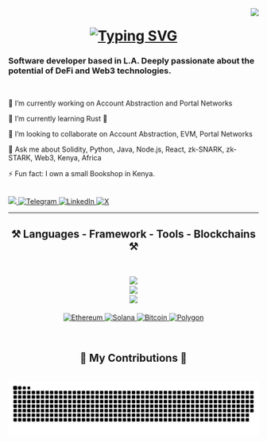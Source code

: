 <img align="right" src="https://visitor-badge.laobi.icu/badge?page_id=jwenjian.visitor-badge&left_color=black&right_color=blue&left_text=Welcome%20Visitors%20%F0%9F%98%8A" />


<h1 align = "center">
<a href="https://git.io/typing-svg"><img src="https://readme-typing-svg.demolab.com?font=Rubik+Glitch&pause=1000&color=53C6FF&width=435&lines=Hello%2C+my+name+is+Teddy+%F0%9F%90%BB;Welcome+to+my+Github+Page+%F0%9F%91%A8%F0%9F%8F%BE%E2%80%8D%F0%9F%92%BB" alt="Typing SVG" /></a>
</h1>

<h3 align ="left"> Software developer based in L.A. Deeply passionate about the potential of DeFi and Web3 technologies.</h3>

<br/>

<div style="text-align: left;">
  <p>🔭 I’m currently working on Account Abstraction and Portal Networks</p>
  <p>🌱 I’m currently learning Rust 🦀</p>
  <p>👯 I’m looking to collaborate on Account Abstraction, EVM, Portal Networks</p>
  <p>💬 Ask me about Solidity, Python, Java, Node.js, React, zk-SNARK, zk-STARK, Web3, Kenya, Africa</p>
  <p>⚡ Fun fact: I own a small Bookshop in Kenya.</p>
</div>

<br/>

</div align ="center">

<a href="mailto:onditee@protonmail.com">
  <img src ="https://img.shields.io/badge/proton%20mail-6D4AFF?style=for-the-badge&logo=protonmail&logoColor=white" target="_blank"/>
</a>
<a href="https://t.me/onditee" target="_blank">
  <img src="https://img.shields.io/badge/Telegram-2CA5E0?style=for-the-badge&logo=telegram&logoColor=white" alt="Telegram">
</a>
<a href="https://linkedin.com/in/onditee" target="_blank">
  <img src="https://img.shields.io/badge/LinkedIn-0077B5?style=for-the-badge&logo=linkedin&logoColor=white" alt="LinkedIn">
</a>
<a href="https://x.com/onditee" target="_blank">
  <img src="https://img.shields.io/badge/X-1DA1F2?style=for-the-badge&logo=x&logoColor=white" alt="X">
</a>

<hr/>

<h2 align ="center"> ⚒️ Languages - Framework - Tools - Blockchains ⚒️ </h2>
<br>
<p align="center">
 <a href="https://skillicons.dev">
    <img src="https://skillicons.dev/icons?i=python,java,solidity,graphql,javascript,cpp,rust" />
  </a><br>
<a href="https://skillicons.dev">
    <img src="https://skillicons.dev/icons?i=react,yarn,npm,nextjs,nodejs,vite,angular" />
  </a><br>
  <a href="https://skillicons.dev">
    <img src="https://skillicons.dev/icons?i=anaconda,idea,sublime,vscode,eclipse,androidstudio,blender" />
  </a><br>
 <br>
  <a href="https://ethereum.org/">
  <img src="https://img.shields.io/badge/Ethereum-2CA5E0?style=for-the-badge&logo=ethereum&logoColor=white" alt="Ethereum" />
  </a>
  <a href="https://solana.com/">
    <img src="https://img.shields.io/badge/Solana-0077FF?style=for-the-badge&logo=solana&logoColor=white" alt="Solana" />
  </a>
  <a href="https://bitcoin.org/">
    <img src="https://img.shields.io/badge/Bitcoin-FF9900?style=for-the-badge&logo=bitcoin&logoColor=white" alt="Bitcoin" />
  </a>
  <a href="https://polygon.technology/">
    <img src="https://img.shields.io/badge/Polygon-6E48FF?style=for-the-badge&logo=polygon&logoColor=white" alt="Polygon" />
  </a>
</p>
<br/>

<div align="center">
  <h2> 🐍 My Contributions 🐍 </h2>
<br>
  
<picture>
  <source media="(prefers-color-scheme: dark)" srcset="https://raw.githubusercontent.com/onditee/onditee/output/github-snake.sv" />
  <source media="(prefers-color-scheme: light)" srcset="https://raw.githubusercontent.com/onditee/onditee/output/github-snake.sv" />
  <img alt="snake eating my contributions" src="https://raw.githubusercontent.com/onditee/onditee/output/github-snake.svg" />
</picture>


<!--**onditee/onditee** is a ✨ _special_ ✨ repository because its `README.md` (this file) appears on your GitHub profile.

Here are some ideas to get you started:

- 🔭 I’m currently working on ...
- 🌱 I’m currently learning ...
- 👯 I’m looking to collaborate on ...
- 🤔 I’m looking for help with ...
- 💬 Ask me about ...
- 📫 How to reach me: ...
- 😄 Pronouns: ...
- ⚡ Fun fact: ...
-->
